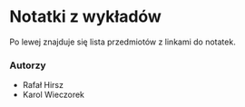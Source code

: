 # Notatki z wykładów

Po lewej znajduje się lista przedmiotów z linkami do notatek.

### Autorzy

- Rafał Hirsz
- Karol Wieczorek